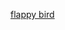 <a href="https://blog.csdn.net/themagickeyjianan/article/details/39935095" target="_blank">flappy bird</a>
